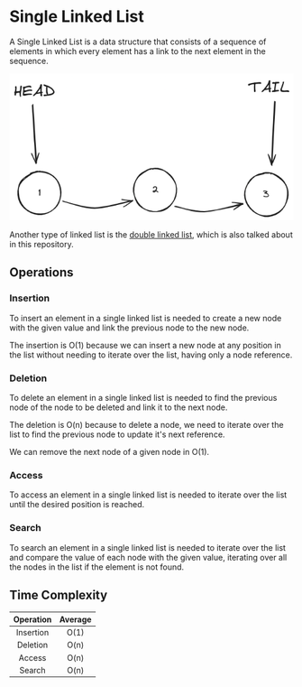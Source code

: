 # Single Linked List

A Single Linked List is a data structure that consists of a sequence of
elements in which every element has a link to the next element in the sequence.

![Single Linked List Example](/assets/single-linked-list.png)

Another type of linked list is the [double linked list](/data-structures/double-linked-list),
which is also talked about in this repository.

## Operations

### Insertion

To insert an element in a single linked list is needed to create a
new node with the given value and link the previous node to the new node.

The insertion is O(1) because we can insert a new node at any position in the
list without needing to iterate over the list, having only a node reference.


### Deletion

To delete an element in a single linked list is needed to find the
previous node of the node to be deleted and link it to the next node.

The deletion is O(n) because to delete a node, we need to iterate over the
list to find the previous node to update it's next reference.

We can remove the next node of a given node in O(1).

### Access

To access an element in a single linked list is needed to iterate
over the list until the desired position is reached.

### Search

To search an element in a single linked list is needed to iterate
over the list and compare the value of each node with the given value,
iterating over all the nodes in the list if the element is not found.

## Time Complexity

|  Operation  |   Average   |
|:-----------:|:-----------:|
| Insertion   | O(1)        |
| Deletion    | O(n)        |
| Access      | O(n)        |
| Search      | O(n)        |
